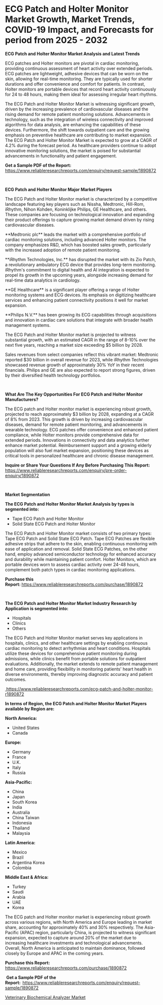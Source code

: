 <p><h1>ECG Patch and Holter Monitor Market Growth, Market Trends, COVID-19 Impact, and Forecasts for period from 2025 - 2032</h1></p><p><strong>ECG Patch and Holter Monitor Market Analysis and Latest Trends</strong></p>
<p><p>ECG patches and Holter monitors are pivotal in cardiac monitoring, providing continuous assessment of heart activity over extended periods. ECG patches are lightweight, adhesive devices that can be worn on the skin, allowing for real-time monitoring. They are typically used for shorter durations and offer convenience and comfort for patients. In contrast, Holter monitors are portable devices that record heart activity continuously for 24 to 48 hours, making them ideal for assessing irregular heart rhythms.</p><p>The ECG Patch and Holter Monitor Market is witnessing significant growth, driven by the increasing prevalence of cardiovascular diseases and the rising demand for remote patient monitoring solutions. Advancements in technology, such as the integration of wireless connectivity and improved algorithms for data analysis, are enhancing the capabilities of these devices. Furthermore, the shift towards outpatient care and the growing emphasis on preventive healthcare are contributing to market expansion. The ECG Patch and Holter Monitor Market is expected to grow at a CAGR of 4.2% during the forecast period. As healthcare providers continue to adopt innovative monitoring solutions, the market is poised for substantial advancements in functionality and patient engagement.</p></p>
<p><strong>Get a Sample PDF of the Report:&nbsp;</strong> <a href="https://www.reliableresearchreports.com/enquiry/request-sample/1890872?utm_campaign=2283&utm_medium=2&utm_source=Github&utm_content=ia&utm_term=05032025&utm_id=ecg-patch-and-holter-monitor">https://www.reliableresearchreports.com/enquiry/request-sample/1890872</a></p>
<p>&nbsp;</p>
<p><strong>ECG Patch and Holter Monitor Major Market Players</strong></p>
<p><p>The ECG Patch and Holter Monitor market is characterized by a competitive landscape featuring key players such as Nissha, Medtronic, Hill-Rom, iRhythm, Nihon Kohden, Koninklijke Philips, GE Healthcare, and others. These companies are focusing on technological innovation and expanding their product offerings to capture growing market demand driven by rising cardiovascular diseases.</p><p>**Medtronic plc** leads the market with a comprehensive portfolio of cardiac monitoring solutions, including advanced Holter monitors. The company emphasizes R&D, which has boosted sales growth, particularly with the increased adoption of remote patient monitoring.</p><p>**iRhythm Technologies, Inc.** has disrupted the market with its Zio Patch, a revolutionary ambulatory ECG device that provides long-term monitoring. iRhythm's commitment to digital health and AI integration is expected to propel its growth in the upcoming years, alongside increasing demand for real-time data analytics in cardiology.</p><p>**GE Healthcare** is a significant player offering a range of Holter monitoring systems and ECG devices. Its emphasis on digitizing healthcare services and enhancing patient connectivity positions it well for market expansion. </p><p>**Philips N.V.** has been growing its ECG capabilities through acquisitions and innovation in cardiac care solutions that integrate with broader health management systems. </p><p>The ECG Patch and Holter Monitor market is projected to witness substantial growth, with an estimated CAGR in the range of 8-10% over the next five years, reaching a market size exceeding $5 billion by 2028. </p><p>Sales revenues from select companies reflect this vibrant market: Medtronic reported $30 billion in overall revenue for 2023, while iRhythm Technologies showcased revenue growth of approximately 30% YoY in their recent financials. Philips and GE are also expected to report strong figures, driven by their diversified health technology portfolios.</p></p>
<p>&nbsp;</p>
<p><strong>What Are The Key Opportunities For ECG Patch and Holter Monitor Manufacturers?</strong></p>
<p><p>The ECG patch and Holter monitor market is experiencing robust growth, projected to reach approximately $3 billion by 2028, expanding at a CAGR of 8% from 2023. This growth is driven by increasing cardiovascular diseases, demand for remote patient monitoring, and advancements in wearable technology. ECG patches offer convenience and enhanced patient compliance, while Holter monitors provide comprehensive data for extended periods. Innovations in connectivity and data analytics further enhance market potential. Reimbursement support and a growing elderly population will also fuel market expansion, positioning these devices as critical tools in personalized healthcare and chronic disease management.</p></p>
<p><strong>Inquire or Share Your Questions If Any Before Purchasing This Report:</strong> <a href="https://www.reliableresearchreports.com/enquiry/pre-order-enquiry/1890872?utm_campaign=2283&utm_medium=2&utm_source=Github&utm_content=ia&utm_term=05032025&utm_id=ecg-patch-and-holter-monitor">https://www.reliableresearchreports.com/enquiry/pre-order-enquiry/1890872</a></p>
<p>&nbsp;</p>
<p><strong>Market Segmentation</strong></p>
<p><strong>The ECG Patch and Holter Monitor Market Analysis by types is segmented into:</strong></p>
<p><ul><li>Tape ECG Patch and Holter Monitor</li><li>Solid State ECG Patch and Holter Monitor</li></ul></p>
<p><p>The ECG Patch and Holter Monitor market consists of two primary types: Tape ECG Patch and Solid State ECG Patch. Tape ECG Patches are flexible adhesive strips that adhere to the skin, enabling continuous monitoring with ease of application and removal. Solid State ECG Patches, on the other hand, employ advanced semiconductor technology for enhanced accuracy and durability while maintaining patient comfort. Holter Monitors, which are portable devices worn to assess cardiac activity over 24-48 hours, complement both patch types in cardiac monitoring applications.</p></p>
<p><strong>Purchase this Report:&nbsp;</strong><a href="https://www.reliableresearchreports.com/purchase/1890872?utm_campaign=2283&utm_medium=2&utm_source=Github&utm_content=ia&utm_term=05032025&utm_id=ecg-patch-and-holter-monitor">https://www.reliableresearchreports.com/purchase/1890872</a></p>
<p>&nbsp;</p>
<p><strong>The ECG Patch and Holter Monitor Market Industry Research by Application is segmented into:</strong></p>
<p><ul><li>Hospitals</li><li>Clinics</li><li>Others</li></ul></p>
<p><p>The ECG Patch and Holter Monitor market serves key applications in hospitals, clinics, and other healthcare settings by enabling continuous cardiac monitoring to detect arrhythmias and heart conditions. Hospitals utilize these devices for comprehensive patient monitoring during admissions, while clinics benefit from portable solutions for outpatient evaluations. Additionally, the market extends to remote patient management and home care, providing flexibility in monitoring patients' heart health in diverse environments, thereby improving diagnostic accuracy and patient outcomes.</p></p>
<p><a href="https://www.reliableresearchreports.com/ecg-patch-and-holter-monitor-r1890872?utm_campaign=2283&utm_medium=2&utm_source=Github&utm_content=ia&utm_term=05032025&utm_id=ecg-patch-and-holter-monitor">&nbsp;https://www.reliableresearchreports.com/ecg-patch-and-holter-monitor-r1890872</a></p>
<p><strong>In terms of Region, the ECG Patch and Holter Monitor Market Players available by Region are:</strong></p>
<p>
    <p> <strong> North America: </strong>
        <ul>
            <li>United States</li>
            <li>Canada</li>
        </ul>
        </p> 
    <p> <strong> Europe: </strong>
        <ul>
            <li>Germany</li>
            <li>France</li>
            <li>U.K.</li>
            <li>Italy</li>
            <li>Russia</li>
        </ul>
        </p> 
    <p> <strong> Asia-Pacific: </strong>
        <ul>
            <li>China</li>
            <li>Japan</li>
            <li>South Korea</li>
            <li>India</li>
            <li>Australia</li>
            <li>China Taiwan</li>
            <li>Indonesia</li>
            <li>Thailand</li>
            <li>Malaysia</li>
        </ul>
        </p> 
    <p> <strong> Latin America: </strong>
        <ul>
            <li>Mexico</li>
            <li>Brazil</li>
            <li>Argentina Korea</li>
            <li>Colombia</li>
        </ul>
        </p> 
    <p> <strong> Middle East & Africa: </strong>
        <ul>
            <li>Turkey</li>
            <li>Saudi</li>
            <li>Arabia</li>
            <li>UAE</li>
            <li>Korea</li>
        </ul>
    </p>
    </p>
<p><p>The ECG patch and Holter monitor market is experiencing robust growth across various regions, with North America and Europe leading in market share, accounting for approximately 40% and 30% respectively. The Asia-Pacific (APAC) region, particularly China, is projected to witness significant expansion, expected to capture around 20% of the market due to increasing healthcare investments and technological advancements. Overall, North America is anticipated to maintain dominance, followed closely by Europe and APAC in the coming years.</p></p>
<p><strong>Purchase this Report: </strong><a href="https://www.reliableresearchreports.com/purchase/1890872?utm_campaign=2283&utm_medium=2&utm_source=Github&utm_content=ia&utm_term=05032025&utm_id=ecg-patch-and-holter-monitor">https://www.reliableresearchreports.com/purchase/1890872</a></p>
<p>&nbsp;<strong>Get a Sample PDF of the Report:&nbsp;&nbsp;</strong><a href="https://www.reliableresearchreports.com/enquiry/request-sample/1890872?utm_campaign=2283&utm_medium=2&utm_source=Github&utm_content=ia&utm_term=05032025&utm_id=ecg-patch-and-holter-monitor">https://www.reliableresearchreports.com/enquiry/request-sample/1890872</a></p>
<p><strong></strong></p>
<p><p><a href="https://github.com/mcfred89/Market-Research-Report-List-1/blob/main/veterinary-biochemical-analyzer-market.md?utm_campaign=2283&utm_medium=2&utm_source=Github&utm_content=ia&utm_term=05032025&utm_id=ecg-patch-and-holter-monitor">Veterinary Biochemical Analyzer Market</a></p></p>